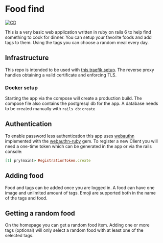 # Food find

[![CD](https://github.com/felunka/food_find/actions/workflows/cd.yml/badge.svg)](https://github.com/felunka/food_find/actions/workflows/cd.yml)

This is a very basic web application written in ruby on rails 6 to help find something to cook for dinner. You can setup your favorite foods and add tags to them.
Using the tags you can choose a random meal every day.

## Infrastructure

This repo is intended to be used with [this traefik setup](https://github.com/conscribtor/docker-traefik-letsencrypt). The reverse proxy handles obtaining a valid certificate and enforcing TLS.

### Docker setup

Starting the app via the compose will create a production build. The compose file also contains the postgresql db for the app. A database needs to be created manually with `rails db:create`

## Authentication

To enable password less authentication this app uses [webauthn](https://www.w3.org/TR/webauthn-2/) implemented with the [webauthn-ruby](https://github.com/cedarcode/webauthn-ruby) gem. To register a new Client you will need a one-time token which can be generated in the app or via the rails console:
```ruby
[1] pry(main)> RegistrationToken.create
```

## Adding food

Food and tags can be added once you are logged in. A food can have one image and unlimited amount of tags. Emoji are supported both in the name of the tags and food.

## Getting a random food

On the homepage you can get a random food item. Adding one or more tags (optional) will only select a random food with at least one of the selected tags.
